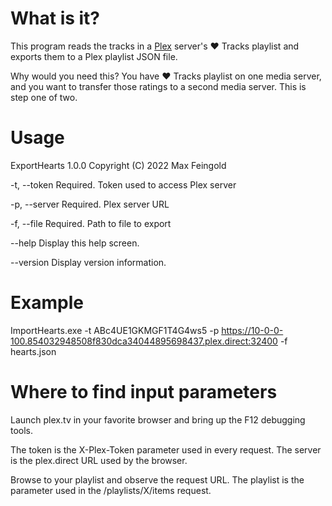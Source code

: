 ﻿# What is it?

This program reads the tracks in a [Plex](https://www.plex.tv) server's ❤️ Tracks playlist and exports them to a Plex playlist JSON file.

Why would you need this? You have ❤️ Tracks playlist on one media server, and you want to transfer those ratings to a second media server. This is step one of two.

# Usage

ExportHearts 1.0.0
Copyright (C) 2022 Max Feingold

  -t, --token     Required. Token used to access Plex server

  -p, --server    Required. Plex server URL

  -f, --file      Required. Path to file to export

  --help          Display this help screen.

  --version       Display version information.
  
# Example
  
ImportHearts.exe -t ABc4UE1GKMGF1T4G4ws5 -p https://10-0-0-100.854032948508f830dca34044895698437.plex.direct:32400 -f hearts.json

# Where to find input parameters

Launch plex.tv in your favorite browser and bring up the F12 debugging tools.

The token is the X-Plex-Token parameter used in every request. The server is the plex.direct URL used by the browser.

Browse to your playlist and observe the request URL. The playlist is the parameter used in the /playlists/X/items request.
